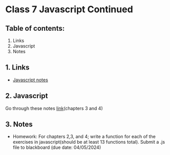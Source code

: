 # Class 7 Javascript Continued

## Table of contents:
1. Links
2. Javascript
3. Notes
   

## 1. Links
* [Javascript notes](https://eloquentjavascript.net/)


## 2. Javascript 
Go through these notes [link](https://eloquentjavascript.net/)(chapters 3 and 4) <br> 




## 3. Notes
* Homework: For chapters 2,3, and 4; write a function for each of the exercises in  javascript(should be at least 13 functions total). Submit a .js file to blackboard (due date: 04/05/2024)

  